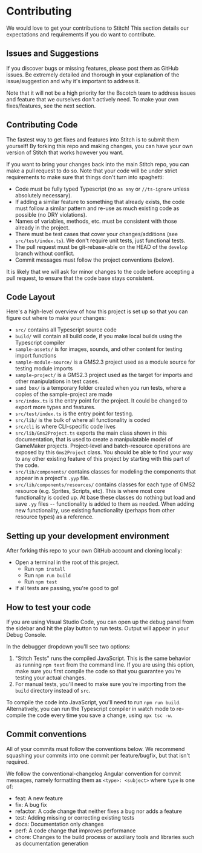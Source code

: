 # Contributing <a id="contribute"></a>

We would love to get your contributions to Stitch! This section details our expectations and requirements if you do want to contribute.

## Issues and Suggestions

If you discover bugs or missing features, please post them as GitHub issues. Be extremely detailed and thorough in your explanation of the issue/suggestion and why it's important to address it.

Note that it will not be a high priority for the Bscotch team to address issues and feature that we ourselves don't actively need. To make your own fixes/features, see the next section.

## Contributing Code

The fastest way to get fixes and features into Stitch is to submit them yourself! By forking this repo and making changes, you can have your own version of Stitch that works however you want.

If you want to bring your changes back into the main Stitch repo, you can make a pull request to do so. Note that your code will be under strict requirements to make sure that things don't turn into spaghetti:

+ Code must be fully typed Typescript (no `as any` or `//ts-ignore` unless absolutely necessary).
+ If adding a similar feature to something that already exists, the code must follow a similar pattern and re-use as much existing code as possible (no DRY violations).
+ Names of variables, methods, etc. must be consistent with those already in the project.
+ There must be test cases that cover your changes/additions (see `src/test/index.ts`). We don't require unit tests, just functional tests.
+ The pull request must be git-rebase-able on the HEAD of the `develop` branch without conflict.
+ Commit messages must follow the project conventions (below).

It is likely that we will ask for minor changes to the code before accepting a pull request, to ensure that the code base stays consistent.

## Code Layout

Here's a high-level overview of how this project is set up so that you can
figure out where to make your changes:

+ `src/` contains all Typescript source code
+ `build/` will contain all build code, if you make local builds using the Typescript compiler
+ `sample-assets/` is for images, sounds, and other content for testing import functions
+ `sample-module-source/` is a GMS2.3 project used as a module source for testing module imports
+ `sample-project/` is a GMS2.3 project used as the target for imports and other manipulations in test cases.
+ `sand box/` is a temporary folder created when you run tests, where a copies of the sample-project are made
+ `src/index.ts` is the entry point for the project. It could be changed to export more types and features.
+ `src/test/index.ts` is the entry point for testing.
+ `src/lib/` is the bulk of where all functionality is coded
+ `src/cli` is where CLI-specific code lives
+ `src/lib/Gms2Project.ts` exports the main class shown in this documentation, that is used to create a manipulatable model of GameMaker projects. Project-level and batch-resource operations are exposed by this `Gms2Project` class. You should be able to find your way to any other existing feature of this project by starting with this part of the code.
+ `src/lib/components/` contains classes for modeling the components that appear in a project's `.yyp` file.
+ `src/lib/components/resources/` contains classes for each type of GMS2 resource (e.g. Sprites, Scripts, etc). This is where most core functionality is coded up. At base these classes do nothing but load and save `.yy` files -- functionality is added to them as needed. When adding new functionality, use existing functionality (perhaps from other resource types) as a reference.

## Setting up your development environment

After forking this repo to your own GitHub account
and cloning locally:

+ Open a terminal in the root of this project.
  + Run `npm install`
  + Run `npm run build`
  + Run `npm test`
+ If all tests are passing, you're good to go!

## How to test your code

If you are using Visual Studio Code, you can open
up the debug panel from the sidebar and hit the play
button to run tests. Output will appear in your Debug
Console.

In the debugger dropdown you'll see two options:

1. "Stitch Tests" runs the compiled
   JavaScript. This is the same behavior as running
   `npm test` from the command line. If you are using
   this option, make sure you first compile the code
   so that you guarantee you're testing your actual changes.
2. For manual tests, you'll need to make sure you're
   importing from the `build` directory instead of `src`.

To compile the code into JavaScript, you'll need to run
`npm run build`. Alternatively, you can run the Typescript
compiler in watch mode to re-compile the code every time
you save a change, using `npx tsc -w`.

## Commit conventions

All of your commits must follow the conventions below.
We recommend squashing your commits into one commit per
feature/bugfix, but that isn't required.

We follow the conventional-changelog Angular convention for commit messages,
namely formatting them as `<type>: <subject>` where `type` is one of:

+ feat: A new feature
+ fix: A bug fix
+ refactor: A code change that neither fixes a bug nor adds a feature
+ test: Adding missing or correcting existing tests
+ docs: Documentation only changes
+ perf: A code change that improves performance
+ chore: Changes to the build process or auxiliary tools and libraries such as documentation generation
